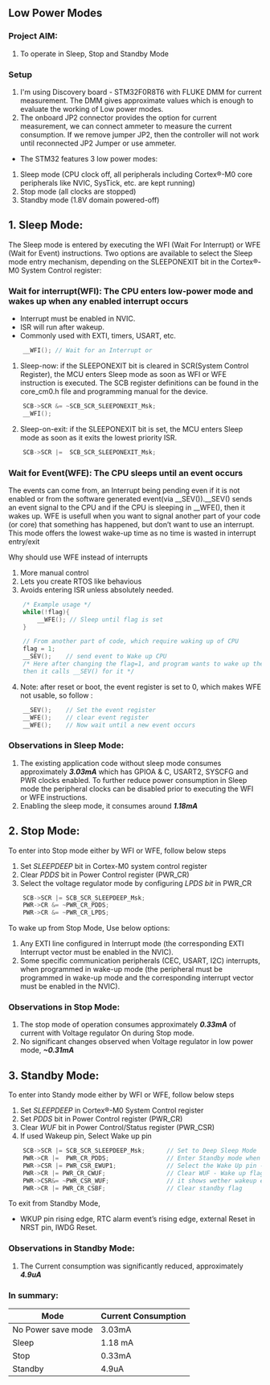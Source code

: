 ## Low Power Modes

### Project AIM:
1. To operate in Sleep, Stop and Standby Mode

### Setup

1. I'm using Discovery board - STM32F0R8T6 with FLUKE DMM for current measurement. The DMM gives approximate values which is enough to evaluate the working of Low power modes.
2. The onboard JP2 connector provides the option for current measurement, we can connect ammeter to measure the current consumption. If we remove jumper JP2, then the controller will not work until reconnected JP2 Jumper or use ammeter. 

* The STM32 features 3 low power modes:
1. Sleep mode (CPU clock off, all peripherals including Cortex®-M0 core peripherals like NVIC, SysTick, etc. are kept running)
2. Stop mode (all clocks are stopped)
3. Standby mode (1.8V domain powered-off)

## 1. Sleep Mode:<br>
The Sleep mode is entered by executing the WFI (Wait For Interrupt) or WFE (Wait for Event) instructions. Two options are available to select the Sleep mode entry mechanism, depending on the SLEEPONEXIT bit in the Cortex®-M0 System Control register:

### Wait for interrupt(WFI): The CPU enters low-power mode and wakes up when any enabled interrupt occurs
* Interrupt must be enabled in NVIC.
* ISR will run after wakeup.
* Commonly used with EXTI, timers, USART, etc.
``` C
    __WFI(); // Wait for an Interrupt or 
```
1. Sleep-now: if the SLEEPONEXIT bit is cleared in SCR(System Control Register), the MCU enters Sleep mode as soon as WFI or WFE instruction is executed. The SCB register definitions can be found in the core_cm0.h file and programming manual for the device.
``` C
    SCB->SCR &= ~SCB_SCR_SLEEPONEXIT_Msk;
    __WFI();
```
2. Sleep-on-exit: if the SLEEPONEXIT bit is set, the MCU enters Sleep mode as soon as it exits the lowest priority ISR. 
``` C
    SCB->SCR |=  SCB_SCR_SLEEPONEXIT_Msk;
```

### Wait for Event(WFE): The CPU sleeps until an event occurs
The events can come from, an Interrupt being pending even if it is not enabled or from the software generated event(via __SEV()).__SEV() sends an event signal to the CPU and if the CPU is sleeping in __WFE(), then it wakes up. WFE is usefull when you want to signal another part of your code (or core) that something has happened, but don’t want to use an interrupt. This mode offers the lowest wake-up time as no time is wasted in interrupt entry/exit<br>

Why should use WFE instead of interrupts<br>
1. More manual control
2. Lets you create RTOS like behavious
3. Avoids entering ISR unless absolutely needed.
``` C
    /* Example usage */
    while(!flag){
        __WFE(); // Sleep until flag is set
    }

    // From another part of code, which require waking up of CPU
    flag = 1;
    __SEV();    // send event to Wake up CPU
    /* Here after changing the flag=1, and program wants to wake up the CPU, 
    then it calls __SEV() for it */
```
4. Note: after reset or boot, the event register is set to 0, which makes WFE not usable, so follow :
``` C
    __SEV();    // Set the event register
    __WFE();    // clear event register
    __WFE();    // Now wait until a new event occurs
```

### Observations in Sleep Mode:
1. The existing application code without sleep mode consumes approximately ***3.03mA*** which has GPIOA & C, USART2, SYSCFG and PWR clocks enabled. To further reduce power consumption in Sleep mode the peripheral clocks can be disabled prior to executing the WFI or WFE instructions.
2. Enabling the sleep mode, it consumes around ***1.18mA***

## 2. Stop Mode:

To enter into Stop mode either by WFI or WFE, follow below steps

1. Set *SLEEPDEEP* bit in Cortex-M0 system control register<br>
2. Clear *PDDS* bit in Power Control register (PWR_CR)<br>
3. Select the voltage regulator mode by configuring *LPDS bit* in PWR_CR<br>

``` C
    SCB->SCR |= SCB_SCR_SLEEPDEEP_Msk;
    PWR->CR &= ~PWR_CR_PDDS;
    PWR->CR &= ~PWR_CR_LPDS;
```
To wake up from Stop Mode, Use below options:

1. Any EXTI line configured in Interrupt mode (the corresponding EXTI 
Interrupt vector must be enabled in the NVIC).
2. Some specific communication peripherals (CEC, USART, I2C) interrupts, 
when programmed in wake-up mode (the peripheral must be 
programmed in wake-up mode and the corresponding interrupt vector 
must be enabled in the NVIC).<br>

### Observations in Stop Mode:
1. The stop mode of operation consumes approximately ***0.33mA*** of current with Voltage regulator On during Stop mode.
2. No significant changes observed when Voltage regulator in low power mode, ***~0.31mA***

## 3. Standby Mode: 

To enter into Standy mode either by WFI or WFE, follow below steps

1. Set *SLEEPDEEP* in Cortex®-M0 System Control register
2. Set *PDDS* bit in Power Control register (PWR_CR)
3. Clear *WUF* bit in Power Control/Status register (PWR_CSR)
4. If used Wakeup pin, Select Wake up pin

``` C
    SCB->SCR |= SCB_SCR_SLEEPDEEP_Msk;      // Set to Deep Sleep Mode
    PWR->CR |=  PWR_CR_PDDS;                // Enter Standby mode when the CPU enters Deepsleep
    PWR->CSR |= PWR_CSR_EWUP1;              // Select the Wake Up pin - PA0
    PWR->CR |= PWR_CR_CWUF;                 // Clear WUF - Wake up flag
    PWR->CSR&= ~PWR_CSR_WUF;                // it shows wether wakeup event was occured previously, it can be cleared directly or using CWUF flag in PWR->CR 
    PWR->CR |= PWR_CR_CSBF;                 // Clear standby flag
```
To exit from Standby Mode, 

* WKUP pin rising edge, RTC alarm event’s rising edge, external Reset in NRST pin, IWDG Reset.

### Observations in Standby Mode:
1. The Current consumption was significantly reduced, approximately ***4.9uA***

### In summary:

| Mode | Current Consumption |
|---|---|
| No Power save mode| 3.03mA |
| Sleep | 1.18 mA |
| Stop | 0.33mA |
| Standby | 4.9uA |